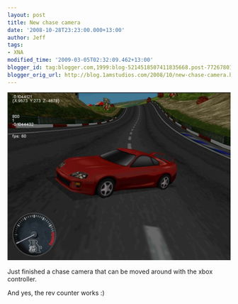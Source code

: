 ```yaml
---
layout: post
title: New chase camera
date: '2008-10-28T23:23:00.000+13:00'
author: Jeff
tags:
- XNA
modified_time: '2009-03-05T02:32:09.462+13:00'
blogger_id: tag:blogger.com,1999:blog-5214518507411835668.post-7726780109026486646
blogger_orig_url: http://blog.1amstudios.com/2008/10/new-chase-camera.html
---
```

![](/img/blogger/xJimEmw4Qc8-Image2.jpg)

Just finished a chase camera that can be moved around with the xbox controller.

And yes, the rev counter works :)